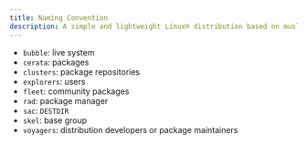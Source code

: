 ```yaml
---
title: Naming Convention
description: A simple and lightweight Linux® distribution based on musl libc and toybox
---
```


- `bubble`: live system
- `cerata`: packages
- `clusters`: package repositories
- `explorers`: users
- `fleet`: community packages
- `rad`: package manager
- `sac`: `DESTDIR`
- `skel`: base group
- `voyagers`: distribution developers or package maintainers
